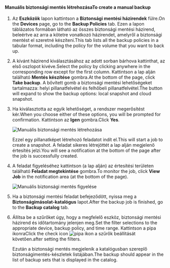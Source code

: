 
<!--author=SharS last changed: 9/15/15-->


#### <a name="to-create-a-manual-backup"></a><span data-ttu-id="691fd-101">Manuális biztonsági mentés létrehozása</span><span class="sxs-lookup"><span data-stu-id="691fd-101">To create a manual backup</span></span>
1. <span data-ttu-id="691fd-102">Az **Eszközök** lapon kattintson a **Biztonsági mentési házirendek** fülre.</span><span class="sxs-lookup"><span data-stu-id="691fd-102">On the **Devices** page, go to the **Backup Policies** tab.</span></span> <span data-ttu-id="691fd-103">Ezen a lapon táblázatos formában látható az összes biztonsági mentési házirend, beleértve az arra a kötetre vonatkozó házirendet, amelyről a biztonsági mentést el szeretné készíteni.</span><span class="sxs-lookup"><span data-stu-id="691fd-103">This tab lists all the backup policies in a tabular format, including the policy for the volume that you want to back up.</span></span>
2. <span data-ttu-id="691fd-104">A kívánt házirend kiválasztásához az adott sorban bárhova kattinthat, az első oszlopot kivéve.</span><span class="sxs-lookup"><span data-stu-id="691fd-104">Select the policy by clicking anywhere in the corresponding row except for the first column.</span></span> <span data-ttu-id="691fd-105">Kattintson a lap alján található **Mentés készítése** gombra.</span><span class="sxs-lookup"><span data-stu-id="691fd-105">At the bottom of the page, click **Take backup**.</span></span> <span data-ttu-id="691fd-106">A bővített gomb a biztonsági mentési lehetőségeket tartalmazza: helyi pillanatfelvétel és felhőbeli pillanatfelvétel.</span><span class="sxs-lookup"><span data-stu-id="691fd-106">The button will expand to show the backup options: local snapshot and cloud snapshot.</span></span> 
3. <span data-ttu-id="691fd-107">Ha kiválasztotta az egyik lehetőséget, a rendszer megerősítést kér.</span><span class="sxs-lookup"><span data-stu-id="691fd-107">When you choose either of these options, you will be prompted for confirmation.</span></span> <span data-ttu-id="691fd-108">Kattintson az **Igen** gombra.</span><span class="sxs-lookup"><span data-stu-id="691fd-108">Click **Yes**.</span></span> 
   
    ![Manuális biztonsági mentés létrehozása](./media/storsimple-create-manual-backup/HCS_CreateManualBackup1-include.png)
   
    <span data-ttu-id="691fd-110">Ezzel egy pillanatképet létrehozó feladatot indít el.</span><span class="sxs-lookup"><span data-stu-id="691fd-110">This will start a job to create a snapshot.</span></span> <span data-ttu-id="691fd-111">A feladat sikeres létrejöttét a lap alján megjelenő értesítés jelzi.</span><span class="sxs-lookup"><span data-stu-id="691fd-111">You will see a notification at the bottom of the page after the job is successfully created.</span></span>
4. <span data-ttu-id="691fd-112">A feladat figyeléséhez kattintson (a lap alján) az értesítési területen található **Feladat megtekintése** gombra.</span><span class="sxs-lookup"><span data-stu-id="691fd-112">To monitor the job, click **View Job** in the notification area (at the bottom of the page).</span></span> 
   
    ![Manuális biztonsági mentés figyelése](./media/storsimple-create-manual-backup/HCS_CreateManualBackup2-include.png)
5. <span data-ttu-id="691fd-114">Ha a biztonsági mentési feladat befejeződött, nyissa meg a **Biztonságimásolat-katalógus** lapot.</span><span class="sxs-lookup"><span data-stu-id="691fd-114">After the backup job is finished, go to the **Backup catalog** tab.</span></span>
6. <span data-ttu-id="691fd-115">Állítsa be a szűrőket úgy, hogy a megfelelő eszköz, biztonsági mentési házirend és időtartomány jelenjen meg.</span><span class="sxs-lookup"><span data-stu-id="691fd-115">Set the filter selections to the appropriate device, backup policy, and time range.</span></span> <span data-ttu-id="691fd-116">Kattintson a pipa ikonra</span><span class="sxs-lookup"><span data-stu-id="691fd-116">Click the check icon</span></span> ![pipa ikon](./media/storsimple-create-manual-backup/HCS_CheckIcon-include.png) <span data-ttu-id="691fd-118">a szűrők beállítását követően.</span><span class="sxs-lookup"><span data-stu-id="691fd-118">after setting the filters.</span></span>
   
   <span data-ttu-id="691fd-119">Ezután a biztonsági mentés megjelenik a katalógusban szereplő biztonságimentés-készletek listájában.</span><span class="sxs-lookup"><span data-stu-id="691fd-119">The backup should appear in the list of backup sets that is displayed in the catalog.</span></span>

